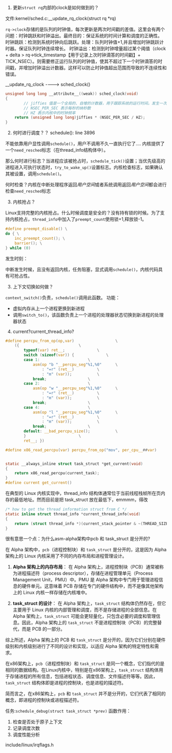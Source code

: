 1. 更新`struct rq`内部的clock是如何做到的？

文件:kernel/sched.c:__update_rq_clock(struct rq *rq)

`rq->clock`存储的是队列的时钟值，每次更新是两次时间戳的差值。这里会有两个问题：时钟跳跃和时钟溢出。最终目的：保证系统的时间计算和调度的正确性。
时钟跳跃：检测到系统时钟向后跳跃。处理：队列时钟值+1,并且增加时钟跳跃计时器。保证队列时钟连续增长。
时钟溢出：检测到时钟增量超过某个阈值（clock + delta > rq->tick_timestamp【用于记录上次时钟滴答的时间戳】+ TICK_NSEC）。则需要修正运行队列的时钟值，使其不超过下一个时钟滴答的时间戳，并增加时钟溢出计数器。这样可以防止时钟值超出范围而导致的不连续性和错误。

__update_rq_clock ----> sched_clock()

```c
unsigned long long __attribute__((weak)) sched_clock(void)
{
        // jiffies 值是一个全局的、自增的计数器，用于跟踪系统的运行时间。发生一次时钟中断就 +1
        // NSEC_PER_SEC 表示每秒的纳秒数
        // HZ 表示内核中的时钟频率
	return (unsigned long long)jiffies * (NSEC_PER_SEC / HZ);
}
```

2. 何时进行调度？？
schedule(): line 3896

不能依靠用户显性调用`schedule()`，用户不调用不久一直执行它了....
内核提供了一个`need_resched`标志（在thread_info结构体中）。

那么何时进行标志？当进程应该被抢占时，`schedule_tick()`设置；当优先级高的进程进入可执行状态时，`try_to_wake_up()`设置标志。内核检查标志，如果确认其被设置，调用`schedule()`。

何时检查？内核在中断处理程序返回*用户空间*或者系统调用返回*用户空间*都会进行检查`need_resched`标志

3. 内核抢占？

Linux支持完整的内核抢占。什么时候调度是安全的？没有持有锁的时候。为了支持内核抢占，`thread_info`中加入了`preempt_count`使用锁+1,释放锁-1。
```c
#define preempt_disable() \
do { \
	inc_preempt_count(); \
	barrier(); \
} while (0)
```

发生时刻：

中断发生时候，且没有返回内核，任务阻塞，显式调用`schedule()`，内核代码具有可抢占性。

3. 上下文切换如何做？

`context_switch()`负责，`schedule()`调用此函数。
功能：
  - 虚拟内存从上一个进程更换到新进程
  - 调用`switch_to()`，该函数负责上一个进程的处理器状态切换到新进程的处理器状态

4. current?current_thread_info?
```c
#define percpu_from_op(op,var)					\
	({							\
		typeof(var) ret__;				\
		switch (sizeof(var)) {				\
		case 1:						\
			asm(op "b "__percpu_seg"%1,%0"		\
			    : "=r" (ret__)			\
			    : "m" (var));			\
			break;					\
		case 2:						\
			asm(op "w "__percpu_seg"%1,%0"		\
			    : "=r" (ret__)			\
			    : "m" (var));			\
			break;					\
		case 4:						\
			asm(op "l "__percpu_seg"%1,%0"		\
			    : "=r" (ret__)			\
			    : "m" (var));			\
			break;					\
		default: __bad_percpu_size();			\
		}						\
		ret__; })

#define x86_read_percpu(var) percpu_from_op("mov", per_cpu__##var)


static __always_inline struct task_struct *get_current(void)
{
	return x86_read_percpu(current_task);
}
#define current get_current()
```

在典型的 Linux 内核实现中，thread_info 结构体通常位于当前线程栈帧所在页内存的最低地址。然而目前是把 task_struct 放在最低下，emmmm，得改

```c
/* how to get the thread information struct from C */
static inline struct thread_info *current_thread_info(void)
{
	return (struct thread_info *)(current_stack_pointer & ~(THREAD_SIZE - 1));
}
```

很有意思一个点：为什么asm-alpha架构中pcb 和 task_struct 是分开的?

在 Alpha 架构中，`pcb`（进程控制块）和 `task_struct` 是分开的，这是因为 Alpha 架构上的 Linux 内核采用了不同的内存布局和进程管理设计。

1. **Alpha 架构上的内存布局**：
   在 Alpha 架构上，进程控制块（PCB）通常被称为进程描述符（process descriptor），存储在进程管理单元（Process Management Unit，PMU）中。PMU 是 Alpha 架构中专门用于管理进程信息的硬件单元。这意味着 PCB 存储在专门的硬件结构中，而不是像其他架构上的 Linux 内核一样存储在内核堆中。

2. **task_struct 的设计**：
   在 Alpha 架构上，`task_struct` 结构体仍然存在，但它主要用于 Linux 内核的内部管理和调度，而不是存储进程的全部信息。在 Alpha 架构上，`task_struct` 可能会更轻量化，只包含必要的调度和管理信息。因此，Alpha 架构上的 `task_struct` 不是进程控制块（PCB）的完整替代，而是 PCB 的一部分。

综上所述，Alpha 架构上的 PCB 和 `task_struct` 是分开的，因为它们分别在硬件级别和内核级别进行了不同的设计和实现，以适应 Alpha 架构的特定特性和需求。

在x86架构上，`pcb`（进程控制块）和 `task_struct` 是同一个概念，它们指代的是相同的数据结构。在Linux内核中，特别是在x86架构上，`task_struct` 结构体用于存储进程的所有信息，包括进程状态、调度信息、文件描述符等等。因此，`task_struct` 结构体即是进程的控制块，也是进程的描述符。

简而言之，在x86架构上，`pcb` 和 `task_struct` 并不是分开的，它们代表了相同的概念，即进程的控制块或进程描述符。

任务:`schedule_debug(struct task_struct *prev)`
函数作用：
 1. 检查是否处于原子上下文
 2. 记录调度次数
 3. 调度性能分析

include/linux/irqflags.h 